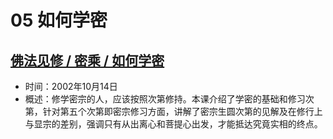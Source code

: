 # 05 如何学密

## [佛法见修 / 密乘 / 如何学密](https://www.fohuifayu.com/index.php/huideng-jiangtang/fofa-jianxiu/2016-07-21-09-24-06/1838-l02010)

- 时间：2002年10月14日
- 概述：修学密宗的人，应该按照次第修持。本课介绍了学密的基础和修习次第，针对第五个次第即密宗修习方面，讲解了密宗生圆次第的见解及在修行上与显宗的差别，强调只有从出离心和菩提心出发，才能抵达究竟实相的终点。